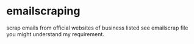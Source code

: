 # emailscraping
scrap emails from official websites of business listed 
see emailscrap file you might understand my requirement.
